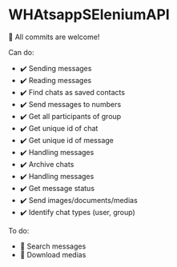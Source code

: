 # WHAtsappSEleniumAPI
📢 All commits are welcome!

Can do:
- ✔️ Sending messages
- ✔️ Reading messages
- ✔️ Find chats as saved contacts
- ✔️ Send messages to numbers
- ✔️ Get all participants of group
- ✔️ Get unique id of chat
- ✔️ Get unique id of message
- ✔️ Handling messages
- ✔️ Archive chats
- ✔️ Handling messages
- ✔️ Get message status
- ✔️ Send images/documents/medias
- ✔️ Identify chat types (user, group)

To do:
- 📝 Search messages
- 📝 Download medias
